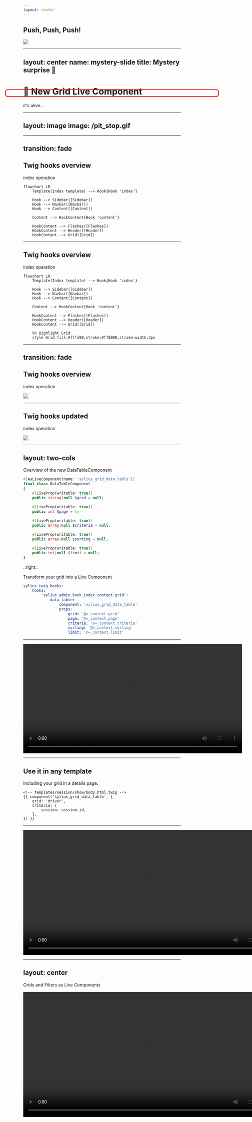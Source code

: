 ```yaml
---
layout: center
---
```


## Push, Push, Push!

<img src="/push_lewis.gif" class="w-120">

<!--
*Loïc*
-->

---
layout: center
name: mystery-slide
title: Mystery surprise 👀
---

# 🧟 New Grid Live Component

it's alive...

<!--
*Loïc*
-->

---
layout: image
image: /pit_stop.gif
---

<!--
*Loïc*
-->

---
transition: fade
---

## Twig hooks overview
index operation

```mermaid
flowchart LR
    Template(Index template) --> Hook{Hook 'index'}

    Hook --> Sidebar([Sidebar])
    Hook --> Navbar([Navbar])
    Hook --> Content([Content])
    
    Content --> HookContent{Hook 'content'}

    HookContent --> Flashes([Flashes])
    HookContent --> Header([Header])
    HookContent --> Grid([Grid])
```

---

## Twig hooks overview
index operation

```mermaid
flowchart LR
    Template(Index template) --> Hook{Hook 'index'}

    Hook --> Sidebar([Sidebar])
    Hook --> Navbar([Navbar])
    Hook --> Content([Content])
    
    Content --> HookContent{Hook 'content'}

    HookContent --> Flashes([Flashes])
    HookContent --> Header([Header])
    HookContent --> Grid([Grid])

    %% Highlight Grid
    style Grid fill:#fffa90,stroke:#ff0000,stroke-width:3px
```

<!--
*Loïc*

How can we make our grid, a LIVE grid ?

First, we need to look at our Twig template definition.

In Sylius, we have a Twig template tree of blocks which we can customize.

We need to replace the default blocks to use our future grid component 

The main template is the index template.

Here is an overview of the Twig Hooks definition that configures more blocks inside the index template.

By default, our grid is just a template which we can override with our new grid component

Deïïïta table component
-->

---
transition: fade
---

## Twig hooks overview
index operation

<img src="/twig_hooks_profiler.png">

<div style="position:absolute; top:340px; left:170px; width:680px; height:20px; border:2px solid red; border-radius:8px;"></div>

<!--
*Loïc*

Driver grid
in the Symfony Web Profiler page

Twig Hooks list

Grid Hook contains the data_table hook which is a template.
-->

---

## Twig hooks updated
index operation

<img src="/twig_hooks_updated.png">

<div style="position:absolute; top:340px; left:170px; width:680px; height:20px; border:2px solid red; border-radius:8px;"></div>

<!--
*Loïc*

we replace the data_table hook to use our component instead.
-->

---
layout: two-cols
---

Overview of the new DataTableComponent

```php {all|5,8,11,14,17}
#[AsLiveComponent(name: 'sylius_grid_data_table')]
final class DataTableComponent
{
    #[LiveProp(writable: true)]
    public string|null $grid = null;

    #[LiveProp(writable: true)] 
    public int $page = 1;
    
    #[LiveProp(writable: true)]
    public array|null $criteria = null;

    #[LiveProp(writable: true)]
    public array|null $sorting = null;

    #[LiveProp(writable: true)]
    public int|null $limit = null;
}
```

::right::

Transform your grid into a Live Component

```yaml {none|all|7-11}
sylius_twig_hooks:
    hooks:
        'sylius_admin.book.index.content.grid':
            data_table:
                component: 'sylius_grid_data_table'
                props:
                    grid: '@=_context.grid'
                    page: '@=_context.page'
                    criteria: '@=_context.criteria'
                    sorting: '@=_context.sorting'
                    limit: '@=_context.limit'                    
```

<!--
*Loïc*

@= "at equals" signals that we use Expression Language syntax

_context is the native Twig associative array that contains all the variables available in the current template.
-->

---

<video width="700" controls autoplay loop>
  <source src="/drivers_with_component.webm">
</video>

<!--
*Loïc*

Live demo of our Live Component grid

Pagination : Change pages without refreshing the whole page. 

It also changes the Number of items with the same UX.
-->

---

## Use it in any template

Including your grid in a details page.

```twig {all|3|4-6}
<!-- templates/session/show/body.html.twig -->
{{ component('sylius_grid_data_table', {
    grid: 'driver',
    criteria: {
        session: session.id,
    },
}) }}
```

<!--
*Loïc*

Another benefit is you can use it as  a lego piece in any page, including details pages.

Indicate the grid name + criteria for filtering

Craïtiiiiriiiiaaaaaa
-->

---

<video width="800" controls autoplay loop>
  <source src="/session_details.webm">
</video>

<!--
*Loïc*

Here is a Live details page of Session race

Drivers of the current session : we embark a prefiltered grid inside a details page with pagination and so on
-->

---
layout: center
---

Grids and Filters as Live Components

<video width="800" controls autoplay loop>
  <source src="/filters.webm">
</video>

<!--
*Loïc*

Live component filters
Each filter type needs a specific live component
- country "custom" => select

Still experimental 

TODO: check code related to live filter component !!!!
-->
